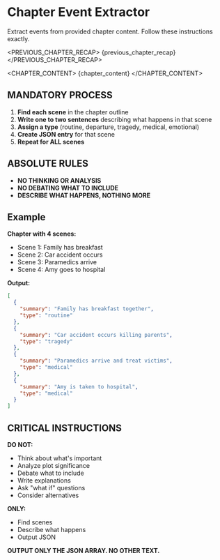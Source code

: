 # Chapter Event Extractor

Extract events from provided chapter content. Follow these instructions exactly.

<PREVIOUS_CHAPTER_RECAP>
{previous_chapter_recap}
</PREVIOUS_CHAPTER_RECAP>

<CHAPTER_CONTENT>
{chapter_content}
</CHAPTER_CONTENT>

## MANDATORY PROCESS

1. **Find each scene** in the chapter outline
2. **Write one to two sentences** describing what happens in that scene  
3. **Assign a type** (routine, departure, tragedy, medical, emotional)
4. **Create JSON entry** for that scene
5. **Repeat for ALL scenes**

## ABSOLUTE RULES

- **NO THINKING OR ANALYSIS** 
- **NO DEBATING WHAT TO INCLUDE**
- **DESCRIBE WHAT HAPPENS, NOTHING MORE**

## Example

**Chapter with 4 scenes:**
- Scene 1: Family has breakfast
- Scene 2: Car accident occurs  
- Scene 3: Paramedics arrive
- Scene 4: Amy goes to hospital

**Output:**
```json
[
  {
    "summary": "Family has breakfast together",
    "type": "routine"
  },
  {
    "summary": "Car accident occurs killing parents",
    "type": "tragedy"
  },
  {
    "summary": "Paramedics arrive and treat victims",
    "type": "medical"
  },
  {
    "summary": "Amy is taken to hospital",
    "type": "medical"
  }
]
```

## CRITICAL INSTRUCTIONS

**DO NOT:**
- Think about what's important
- Analyze plot significance  
- Debate what to include
- Write explanations
- Ask "what if" questions
- Consider alternatives

**ONLY:**
- Find scenes
- Describe what happens
- Output JSON

**OUTPUT ONLY THE JSON ARRAY. NO OTHER TEXT.**
